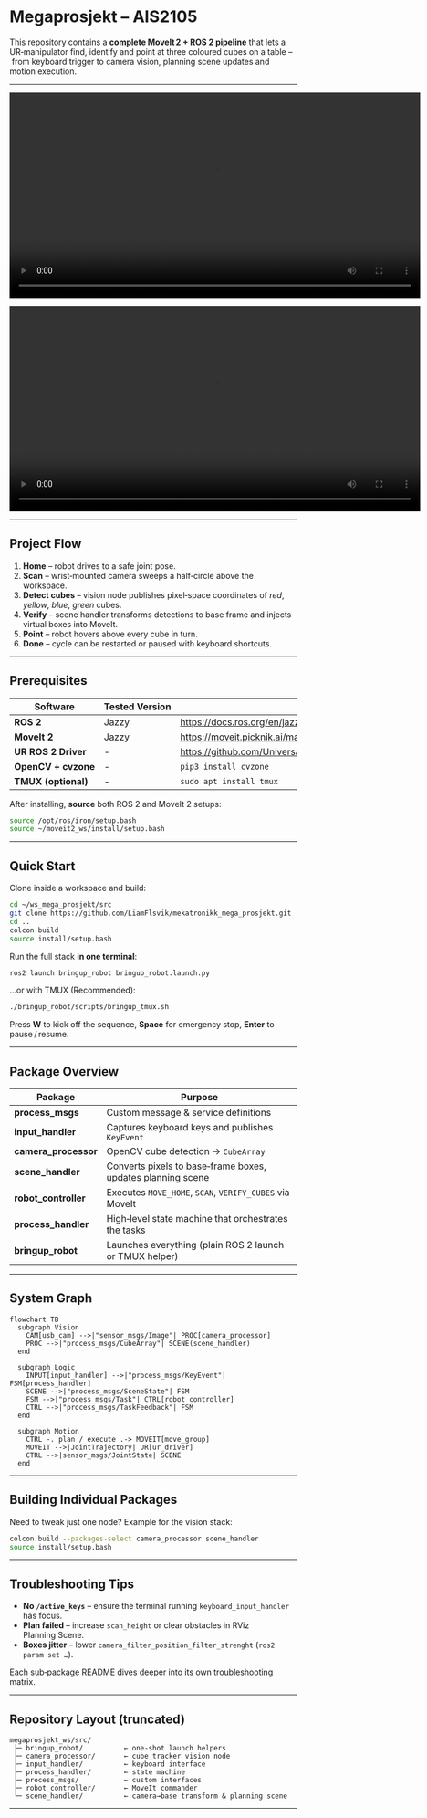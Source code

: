 # Megaprosjekt – AIS2105

This repository contains a **complete MoveIt 2 + ROS 2 pipeline** that lets a UR‑manipulator find, identify and point at three coloured cubes on a table – from keyboard trigger to camera vision, planning scene updates and motion execution.

---

<video src="images/example_run_dark.mp4" width="720" controls></video>

<video src="images/example_run_light.mp4" width="720" controls></video>

---

## Project Flow

1. **Home** – robot drives to a safe joint pose.  
2. **Scan** – wrist‑mounted camera sweeps a half‑circle above the workspace.  
3. **Detect cubes** – vision node publishes pixel‑space coordinates of *red*, *yellow*, *blue*, *green* cubes.  
4. **Verify** – scene handler transforms detections to base frame and injects virtual boxes into MoveIt.  
5. **Point** – robot hovers above every cube in turn.  
6. **Done** – cycle can be restarted or paused with keyboard shortcuts.

---

## Prerequisites

| Software | Tested Version | Install Guide |
|----------|---------------|---------------|
| **ROS 2** | Jazzy | <https://docs.ros.org/en/jazzy/Installation.html> |
| **MoveIt 2** | Jazzy | <https://moveit.picknik.ai/main/index.html> | |
| **UR ROS 2 Driver** | - | <https://github.com/UniversalRobots/Universal_Robots_ROS2_Driver> |
| **OpenCV + cvzone** | - | `pip3 install cvzone` |
| **TMUX (optional)** | - | `sudo apt install tmux` |

After installing, **source** both ROS 2 and MoveIt 2 setups:

```bash
source /opt/ros/iron/setup.bash
source ~/moveit2_ws/install/setup.bash
```

---

## Quick Start

Clone inside a workspace and build:

```bash
cd ~/ws_mega_prosjekt/src
git clone https://github.com/LiamFlsvik/mekatronikk_mega_prosjekt.git
cd ..
colcon build
source install/setup.bash
```

Run the full stack **in one terminal**:

```bash
ros2 launch bringup_robot bringup_robot.launch.py
```

…or with TMUX (Recommended):

```bash
./bringup_robot/scripts/bringup_tmux.sh
```

Press **W** to kick off the sequence, **Space** for emergency stop, **Enter** to pause / resume.

---

## Package Overview

| Package | Purpose |
|---------|---------|
| **process_msgs** | Custom message & service definitions |
| **input_handler** | Captures keyboard keys and publishes `KeyEvent` |
| **camera_processor** | OpenCV cube detection → `CubeArray` |
| **scene_handler** | Converts pixels to base‑frame boxes, updates planning scene |
| **robot_controller** | Executes `MOVE_HOME`, `SCAN`, `VERIFY_CUBES` via MoveIt |
| **process_handler** | High‑level state machine that orchestrates the tasks |
| **bringup_robot** | Launches everything (plain ROS 2 launch or TMUX helper) |

---

## System Graph

```mermaid
flowchart TB
  subgraph Vision
    CAM[usb_cam] -->|"sensor_msgs/Image"| PROC[camera_processor]
    PROC -->|"process_msgs/CubeArray"| SCENE(scene_handler)
  end

  subgraph Logic
    INPUT[input_handler] -->|"process_msgs/KeyEvent"| FSM[process_handler]
    SCENE -->|"process_msgs/SceneState"| FSM
    FSM -->|"process_msgs/Task"| CTRL[robot_controller]
    CTRL -->|"process_msgs/TaskFeedback"| FSM
  end

  subgraph Motion
    CTRL -. plan / execute .-> MOVEIT[move_group]
    MOVEIT -->|JointTrajectory| UR[ur_driver]
    CTRL -->|sensor_msgs/JointState| SCENE
  end
```

---

## Building Individual Packages

Need to tweak just one node? Example for the vision stack:

```bash
colcon build --packages-select camera_processor scene_handler
source install/setup.bash
```

---

## Troubleshooting Tips

* **No `/active_keys`** – ensure the terminal running `keyboard_input_handler` has focus.  
* **Plan failed** – increase `scan_height` or clear obstacles in RViz Planning Scene.  
* **Boxes jitter** – lower `camera_filter_position_filter_strenght` (`ros2 param set …`).  

Each sub‑package README dives deeper into its own troubleshooting matrix.

---

## Repository Layout (truncated)

```
megaprosjekt_ws/src/
 ├─ bringup_robot/          ← one‑shot launch helpers
 ├─ camera_processor/       ← cube_tracker vision node
 ├─ input_handler/          ← keyboard interface
 ├─ process_handler/        ← state machine
 ├─ process_msgs/           ← custom interfaces
 ├─ robot_controller/       ← MoveIt commander
 └─ scene_handler/          ← camera→base transform & planning scene
```

---
